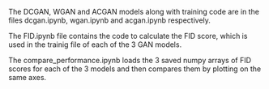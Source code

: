 The DCGAN, WGAN and ACGAN models along with training code are in the files dcgan.ipynb, wgan.ipynb and acgan.ipynb respectively.

The FID.ipynb file contains the code to calculate the FID score, which is used in the trainig file of each of the 3 GAN models.

The compare_performance.ipynb loads the 3 saved numpy arrays of FID scores for each of the 3 models and then compares them by plotting on the same axes. 
